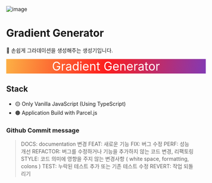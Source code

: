 ![image](https://user-images.githubusercontent.com/48292190/138295872-3aac4f1d-9cd4-499e-a143-20e02b4dcb3c.png)

# Gradient Generator

🎨 손쉽게 그라데이션을 생성해주는 생성기입니다.

<div style="width:100%;background-image: linear-gradient(279deg, rgb(131, 58, 180) 0%, rgb(253, 29, 29) 50%, rgb(252, 176, 69) 100%); font-size:32px; text-align:center; padding:0 1rem; color: white;">Gradient Generator</div>

## Stack

- 🟡 Only Vanilla JavaScript (Using TypeScript)
- 🟤 Application Build with Parcel.js

### Github Commit message

> DOCS: documentation 변경
> FEAT: 새로운 기능
> FIX: 버그 수정
> PERF: 성능 개선
> REFACTOR: 버그를 수정하거나 기능을 추가하지 않는 코드 변경, 리팩토링
> STYLE: 코드 의미에 영향을 주지 않는 변경사항 ( white space, formatting, colons )
> TEST: 누락된 테스트 추가 또는 기존 테스트 수정
> REVERT: 작업 되돌리기

